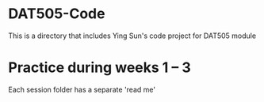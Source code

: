# DAT505-Code
This is a directory that includes Ying Sun's code project for DAT505 module
#  Practice during weeks 1 – 3
Each  session folder has a separate 'read me'
